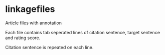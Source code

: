# linkagefiles
Article files with annotation 

Each file contains tab seperated lines of citation sentence, target sentence and rating score.

Citation sentence is repeated on each line.

